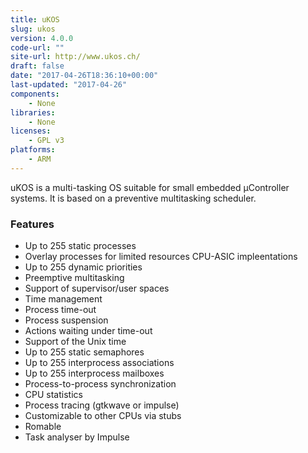 ```yaml
---
title: uKOS
slug: ukos
version: 4.0.0
code-url: ""
site-url: http://www.ukos.ch/
draft: false
date: "2017-04-26T18:36:10+00:00"
last-updated: "2017-04-26"
components:
    - None
libraries:
    - None
licenses:
    - GPL v3
platforms:
    - ARM
---
```

uKOS is a multi-tasking OS suitable for small embedded µController systems. It is based on a preventive multitasking scheduler.

<!--more-->

### Features
- Up to 255 static processes
- Overlay processes for limited resources CPU-ASIC impleentations
- Up to 255 dynamic priorities
- Preemptive multitasking
- Support of supervisor/user spaces
- Time management
- Process time-out
- Process suspension
- Actions waiting under time-out
- Support of the Unix time
- Up to 255 static semaphores
- Up to 255 interprocess associations
- Up to 255 interprocess mailboxes
- Process-to-process synchronization
- CPU statistics
- Process tracing (gtkwave or impulse)
- Customizable to other CPUs via stubs
- Romable
- Task analyser by Impulse


